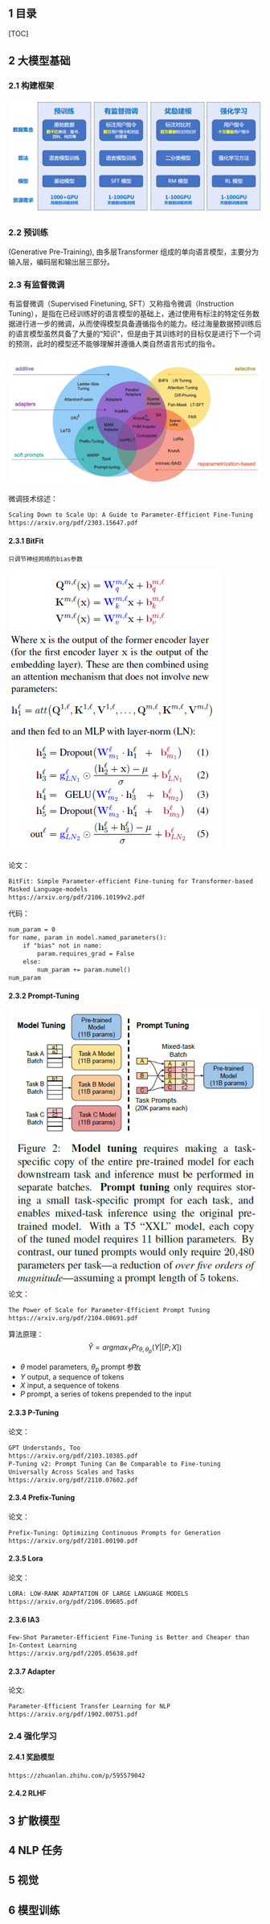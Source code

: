 ## 1 目录

[TOC]


## 2 大模型基础
### 2.1 构建框架
![大模型框架图](./pic/2-1.png "大模型框架图")

### 2.2 预训练
(Generative Pre-Training), 由多层Transformer 组成的单向语言模型，主要分为输入层，编码层和输出层三部分。

### 2.3 有监督微调
有监督微调（Supervised Finetuning, SFT）又称指令微调（Instruction Tuning），是指在已经训练好的语言模型的基础上，通过使用有标注的特定任务数据进行进一步的微调，从而使得模型具备遵循指令的能力。经过海量数据预训练后的语言模型虽然具备了大量的“知识”，但是由于其训练时的目标仅是进行下一个词的预测，此时的模型还不能够理解并遵循人类自然语言形式的指令。

![有监督微调图](./pic/3-1.jpg "有监督微调图")

微调技术综述：

	Scaling Down to Scale Up: A Guide to Parameter-Efficient Fine-Tuning
	https://arxiv.org/pdf/2303.15647.pdf


#### 2.3.1 BitFit

	只调节神经网络的bias参数

![BitFit](./pic/3/bitfit.png "BitFit")

论文：

	BitFit: Simple Parameter-efficient Fine-tuning for Transformer-based Masked Language-models
	https://arxiv.org/pdf/2106.10199v2.pdf

代码：
```
num_param = 0
for name, param in model.named_parameters():
	if "bias" not in name:
		param.requires_grad = False
	else:
		num_param += param.numel()
num_param

```

#### 2.3.2 Prompt-Tuning

![BitFit](./pic/3/prompt-tuning.png "BitFit")
论文：

	The Power of Scale for Parameter-Efficient Prompt Tuning
	https://arxiv.org/pdf/2104.08691.pdf

算法原理：
$$
\hat{Y}=argmax_YPr_{\theta, {\theta}_p}(Y|[P;X])
$$

- ${\theta}$  model parameters, ${\theta_p}$ prompt 参数
- $Y$ output, a sequence of tokens
- $X$ input, a sequence of tokens
- $P$ prompt, a series of tokens prepended to the input 

#### 2.3.3 P-Tuning
论文：
	
	GPT Understands, Too
	https://arxiv.org/pdf/2103.10385.pdf
	P-Tuning v2: Prompt Tuning Can Be Comparable to Fine-tuning Universally Across Scales and Tasks
	https://arxiv.org/pdf/2110.07602.pdf

#### 2.3.4 Prefix-Tuning
论文：

	Prefix-Tuning: Optimizing Continuous Prompts for Generation
	https://arxiv.org/pdf/2101.00190.pdf

#### 2.3.5 Lora

论文：

	LORA: LOW-RANK ADAPTATION OF LARGE LANGUAGE MODELS
	https://arxiv.org/pdf/2106.09685.pdf

#### 2.3.6 IA3

	Few-Shot Parameter-Efficient Fine-Tuning is Better and Cheaper than In-Context Learning
	https://arxiv.org/pdf/2205.05638.pdf


#### 2.3.7 Adapter
论文:

	Parameter-Efficient Transfer Learning for NLP
	https://arxiv.org/pdf/1902.00751.pdf




### 2.4 强化学习

#### 2.4.1 奖励模型
	https://zhuanlan.zhihu.com/p/595579042

#### 2.4.2 RLHF

## 3 扩散模型


## 4 NLP 任务

## 5 视觉

## 6 模型训练



